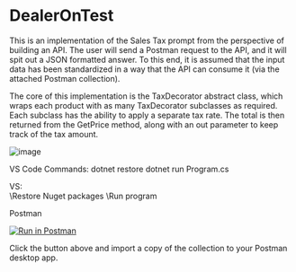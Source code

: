 # DealerOnTest

This is an implementation of the Sales Tax prompt from the perspective of building an API. The user will send a Postman request to the API, and it will spit out a JSON formatted answer. To this end, it is assumed that the input data has been standardized in a way that the API can consume it (via the attached Postman collection).

The core of this implementation is the TaxDecorator abstract class, which wraps each product with as many TaxDecorator subclasses as required. Each subclass has the ability to apply a separate tax rate. The total is then returned from the GetPrice method, along with an out parameter to keep track of the tax amount.

![image](https://user-images.githubusercontent.com/43661059/216128632-b7cb1f1d-c38a-4b87-b0c8-b354dab78911.png)


VS Code Commands:
dotnet restore
dotnet run Program.cs

VS:<br>
\\Restore Nuget packages
\\Run program

Postman

[![Run in Postman](https://run.pstmn.io/button.svg)](https://app.getpostman.com/run-collection/7428663-ae4fc273-9b93-4c52-999c-7e1e87ed3c4c?action=collection%2Ffork&collection-url=entityId%3D7428663-ae4fc273-9b93-4c52-999c-7e1e87ed3c4c%26entityType%3Dcollection%26workspaceId%3Daa99e921-248f-480f-8f24-46181bf82a7a)

Click the button above and import a copy of the collection to your Postman desktop app.
